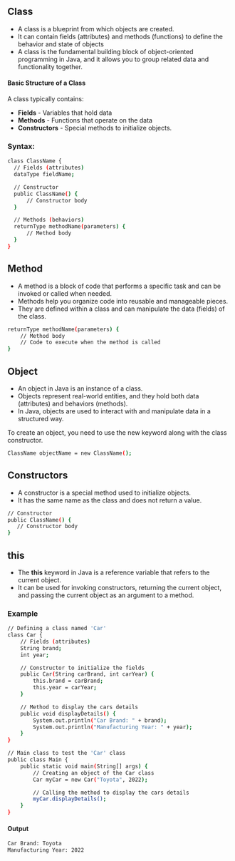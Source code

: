 ## Class

- A class is a blueprint from which objects are created.
- It can contain fields (attributes) and methods (functions) to define the behavior and state of objects
- A class is the fundamental building block of object-oriented programming in Java, and it allows you to group related data and functionality together.

#### Basic Structure of a Class
A class typically contains:

- **Fields** - Variables that hold data
- **Methods** - Functions that operate on the data
- **Constructors** - Special methods to initialize objects.
  
### Syntax:
  ```bash
  class ClassName {
    // Fields (attributes)
    dataType fieldName;

    // Constructor
    public ClassName() {
        // Constructor body
    }

    // Methods (behaviors)
    returnType methodName(parameters) {
        // Method body
    }
}

 ```
## Method
- A method is a block of code that performs a specific task and can be invoked or called when needed.
- Methods help you organize code into reusable and manageable pieces.
- They are defined within a class and can manipulate the data (fields) of the class.
```bash
returnType methodName(parameters) {
    // Method body
    // Code to execute when the method is called
}
```
## Object

- An object in Java is an instance of a class.
- Objects represent real-world entities, and they hold both data (attributes) and behaviors (methods).
- In Java, objects are used to interact with and manipulate data in a structured way.

To create an object, you need to use the new keyword along with the class constructor.
```bash
ClassName objectName = new ClassName();
```
## Constructors
- A constructor is a special method used to initialize objects. 
- It has the same name as the class and does not return a value.
```bash
// Constructor
public ClassName() {
   // Constructor body
}
```
## this
- The **this** keyword in Java is a reference variable that refers to the current object.
- It can be used for invoking constructors, returning the current object, and passing the current object as an argument to a method.

### Example
```bash
// Defining a class named 'Car'
class Car {
    // Fields (attributes)
    String brand;
    int year;

    // Constructor to initialize the fields
    public Car(String carBrand, int carYear) {
        this.brand = carBrand;
        this.year = carYear;
    }

    // Method to display the cars details
    public void displayDetails() {
        System.out.println("Car Brand: " + brand);
        System.out.println("Manufacturing Year: " + year);
    }
}

// Main class to test the 'Car' class
public class Main {
    public static void main(String[] args) {
        // Creating an object of the Car class
        Car myCar = new Car("Toyota", 2022);

        // Calling the method to display the cars details
        myCar.displayDetails();
    }
}
 ```

#### Output
```bash
Car Brand: Toyota
Manufacturing Year: 2022
```
